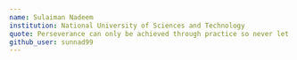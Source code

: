 ```yaml
---
name: Sulaiman Nadeem
institution: National University of Sciences and Technology
quote: Perseverance can only be achieved through practice so never let down and always push through!
github_user: sunnad99
---
```

